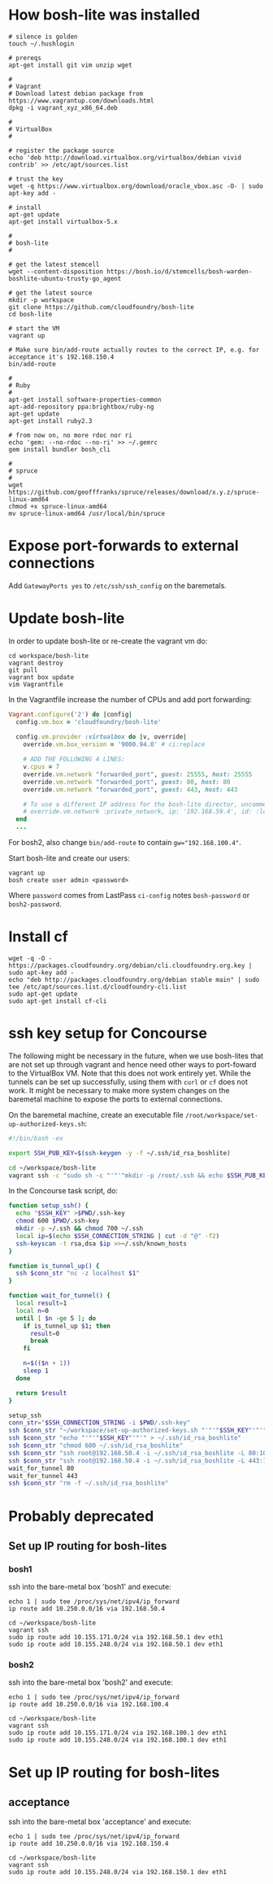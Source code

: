 # How bosh-lite was installed

```
# silence is golden
touch ~/.hushlogin

# prereqs
apt-get install git vim unzip wget

#
# Vagrant
# Download latest debian package from https://www.vagrantup.com/downloads.html
dpkg -i vagrant_xyz_x86_64.deb

#
# VirtualBox
#

# register the package source
echo 'deb http://download.virtualbox.org/virtualbox/debian vivid contrib' >> /etc/apt/sources.list

# trust the key
wget -q https://www.virtualbox.org/download/oracle_vbox.asc -O- | sudo apt-key add -

# install
apt-get update
apt-get install virtualbox-5.x

#
# bosh-lite
#

# get the latest stemcell
wget --content-disposition https://bosh.io/d/stemcells/bosh-warden-boshlite-ubuntu-trusty-go_agent

# get the latest source
mkdir -p workspace
git clone https://github.com/cloudfoundry/bosh-lite
cd bosh-lite

# start the VM
vagrant up

# Make sure bin/add-route actually routes to the correct IP, e.g. for acceptance it's 192.168.150.4
bin/add-route

#
# Ruby
#
apt-get install software-properties-common
apt-add-repository ppa:brightbox/ruby-ng
apt-get update
apt-get install ruby2.3

# from now on, no more rdoc nor ri
echo 'gem: --no-rdoc --no-ri' >> ~/.gemrc
gem install bundler bosh_cli

#
# spruce
#
wget https://github.com/geofffranks/spruce/releases/download/x.y.z/spruce-linux-amd64
chmod +x spruce-linux-amd64
mv spruce-linux-amd64 /usr/local/bin/spruce
```

# Expose port-forwards to external connections

Add `GatewayPorts yes` to `/etc/ssh/ssh_config` on the baremetals.

# Update bosh-lite

In order to update bosh-lite or re-create the vagrant vm do:

```
cd workspace/bosh-lite
vagrant destroy
git pull
vagrant box update
vim Vagrantfile
```

In the Vagrantfile increase the number of CPUs and add port forwarding:

```ruby
Vagrant.configure('2') do |config|
  config.vm.box = 'cloudfoundry/bosh-lite'
  
  config.vm.provider :virtualbox do |v, override|
    override.vm.box_version = '9000.94.0' # ci:replace

    # ADD THE FOLLOWING 4 LINES:
    v.cpus = 7
    override.vm.network "forwarded_port", guest: 25555, host: 25555
    override.vm.network "forwarded_port", guest: 80, host: 80
    override.vm.network "forwarded_port", guest: 443, host: 443

    # To use a different IP address for the bosh-lite director, uncomment this line:
    # override.vm.network :private_network, ip: '192.168.59.4', id: :local
  end
  ...
```

For bosh2, also change `bin/add-route` to contain `gw="192.168.100.4"`.

Start bosh-lite and create our users:

```
vagrant up
bosh create user admin <password>
```

Where `password` comes from LastPass `ci-config` notes `bosh-password` or `bosh2-password`.
# Install cf

```
wget -q -O - https://packages.cloudfoundry.org/debian/cli.cloudfoundry.org.key | sudo apt-key add -
echo "deb http://packages.cloudfoundry.org/debian stable main" | sudo tee /etc/apt/sources.list.d/cloudfoundry-cli.list
sudo apt-get update
sudo apt-get install cf-cli
```

# ssh key setup for Concourse
The following might be necessary in the future, when we use bosh-lites that are not set up through vagrant and hence need other ways to port-foward to the VirtualBox VM. Note that this does not work entirely yet. While the tunnels can be set up successfully, using them with `curl` or `cf` does not work. It might be necessary to make more system changes on the baremetal machine to expose the ports to external connections.

On the baremetal machine, create an executable file `/root/workspace/set-up-authorized-keys.sh`:

```bash
#!/bin/bash -ex

export SSH_PUB_KEY=$(ssh-keygen -y -f ~/.ssh/id_rsa_boshlite)

cd ~/workspace/bosh-lite
vagrant ssh -c "sudo sh -c "'"'"mkdir -p /root/.ssh && echo $SSH_PUB_KEY > /root/.ssh/authorized_keys"'"'""
```

In the Concourse task script, do:

```bash
function setup_ssh() {
  echo "$SSH_KEY" >$PWD/.ssh-key
  chmod 600 $PWD/.ssh-key
  mkdir -p ~/.ssh && chmod 700 ~/.ssh
  local ip=$(echo $SSH_CONNECTION_STRING | cut -d "@" -f2)
  ssh-keyscan -t rsa,dsa $ip >>~/.ssh/known_hosts
}

function is_tunnel_up() {
  ssh $conn_str "nc -z localhost $1"
}

function wait_for_tunnel() {
  local result=1
  local n=0
  until [ $n -ge 5 ]; do
    if is_tunnel_up $1; then
      result=0
      break
    fi

    n=$(($n + 1))
    sleep 1
  done

  return $result
}

setup_ssh
conn_str="$SSH_CONNECTION_STRING -i $PWD/.ssh-key"
ssh $conn_str "~/workspace/set-up-authorized-keys.sh "'"'"$SSH_KEY"'"'""
ssh $conn_str "echo "'"'"$SSH_KEY"'"'" > ~/.ssh/id_rsa_boshlite"
ssh $conn_str "chmod 600 ~/.ssh/id_rsa_boshlite"
ssh $conn_str "ssh root@192.168.50.4 -i ~/.ssh/id_rsa_boshlite -L 80:10.244.0.34:80 -N" &
ssh $conn_str "ssh root@192.168.50.4 -i ~/.ssh/id_rsa_boshlite -L 443:10.244.0.34:443 -N" &
wait_for_tunnel 80
wait_for_tunnel 443
ssh $conn_str "rm -f ~/.ssh/id_rsa_boshlite"

```

# Probably deprecated


## Set up IP routing for bosh-lites

### bosh1

ssh into the bare-metal box 'bosh1' and execute:

```
echo 1 | sudo tee /proc/sys/net/ipv4/ip_forward
ip route add 10.250.0.0/16 via 192.168.50.4

cd ~/workspace/bosh-lite
vagrant ssh
sudo ip route add 10.155.171.0/24 via 192.168.50.1 dev eth1
sudo ip route add 10.155.248.0/24 via 192.168.50.1 dev eth1
```

### bosh2

ssh into the bare-metal box 'bosh2' and execute:

```
echo 1 | sudo tee /proc/sys/net/ipv4/ip_forward
ip route add 10.250.0.0/16 via 192.168.100.4

cd ~/workspace/bosh-lite
vagrant ssh
sudo ip route add 10.155.171.0/24 via 192.168.100.1 dev eth1
sudo ip route add 10.155.248.0/24 via 192.168.100.1 dev eth1
```

# Set up IP routing for bosh-lites

## acceptance

ssh into the bare-metal box 'acceptance' and execute:

```
echo 1 | sudo tee /proc/sys/net/ipv4/ip_forward
ip route add 10.250.0.0/16 via 192.168.150.4

cd ~/workspace/bosh-lite
vagrant ssh
sudo ip route add 10.155.248.0/24 via 192.168.150.1 dev eth1
```
